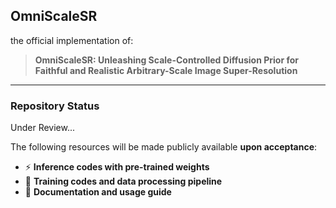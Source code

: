## OmniScaleSR
the official implementation of:

> **OmniScaleSR: Unleashing Scale-Controlled Diffusion Prior for Faithful and Realistic Arbitrary-Scale Image Super-Resolution**  

---

### Repository Status

Under Review... 

The following resources will be made publicly available **upon acceptance**:

- ⚡ **Inference codes with pre-trained weights**
- 🌈 **Training codes and data processing pipeline**
- 📖 **Documentation and usage guide**
